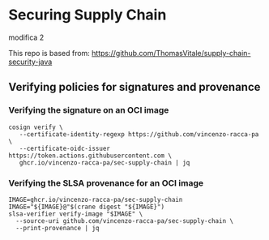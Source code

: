 # Securing Supply Chain
modifica 2

This repo is based from: https://github.com/ThomasVitale/supply-chain-security-java


## Verifying policies for signatures and provenance

### Verifying the signature on an OCI image

```shell
cosign verify \
   --certificate-identity-regexp https://github.com/vincenzo-racca-pa \
   --certificate-oidc-issuer https://token.actions.githubusercontent.com \
   ghcr.io/vincenzo-racca-pa/sec-supply-chain | jq
```

### Verifying the SLSA provenance for an OCI image

```shell
IMAGE=ghcr.io/vincenzo-racca-pa/sec-supply-chain
IMAGE="${IMAGE}@"$(crane digest "${IMAGE}")
slsa-verifier verify-image "$IMAGE" \
  --source-uri github.com/vincenzo-racca-pa/sec-supply-chain \
  --print-provenance | jq
```
